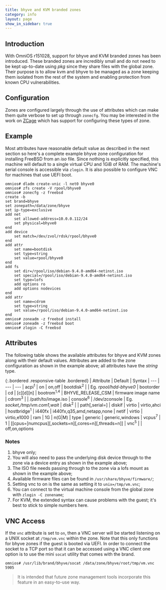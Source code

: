 ```yaml
---
title: bhyve and KVM branded zones
category: info
layout: page
show_in_sidebar: true
---
```


## Introduction

With OmniOS r151028, support for bhyve and KVM branded zones has been
introduced. These branded zones are incredibly small and do not need to be kept
up-to-date using _pkg_ since they share files with the global zone. Their
purpose is to allow kvm and bhyve to be managed as a zone keeping them
isolated from the rest of the system and enabling protection from known
CPU vulnerabilities.

## Configuration

Zones are configured largely through the use of attributes which can make
them quite verbose to set up through `zonecfg`. You may be interested in
the work on [ZCage](https://github.com/cneira/zcage) which has support for
configuring these types of zone.

## Example

Most attributes have reasonable default value as described in the next
section so here's a complete example bhyve zone configuration for installing
FreeBSD from an _iso_ file. Since nothing is explicitly specified, this machine
will default to a single virtual CPU and 1GiB of RAM. The machine's serial
console is accessible via `zlogin`. It is also possible to configure VNC for
machines that use UEFI boot.

```terminal
omnios# dladm create-vnic -l net0 bhyve0
omnios# zfs create -V rpool/bhyve0
omnios# zonecfg -z freebsd
create -b
set brand=bhyve
set zonepath=/data/zone/bhyve
set ip-type=exclusive
add net
    set allowed-address=10.0.0.112/24
    set physical=bhyve0
end
add device
    set match=/dev/zvol/rdsk/rpool/bhyve0
end
add attr
    set name=bootdisk
    set type=string
    set value=rpool/bhyve0
end
add fs
    set dir=/rpool/iso/debian-9.4.0-amd64-netinst.iso
    set special=/rpool/iso/debian-9.4.0-amd64-netinst.iso
    set type=lofs
    add options ro
    add options nodevices
end
add attr
    set name=cdrom
    set type=string
    set value=/rpool/iso/debian-9.4.0-amd64-netinst.iso
end
omnios# zoneadm -z freebsd install
omnios# zoneadm -z freebsd boot
omnios# zlogin -C freebsd
```

## Attributes

The following table shows the available attributes for bhyve and KVM zones
along with their default values. Attributes are added to the zone
configuration as shown in the example above; all attributes have the
_string_ type.

{:.bordered .responsive-table .bordered}
| Attribute			| Default		| Syntax
| ---				| ---			| ---
| acpi<sup>1</sup>		| on			| on,off
| bootdisk<sup>2</sup>		| 			| Eg. _rpool/hdd-bhyve0_
| bootorder			| cd			| [c][d][n]
| bootrom<sup>1,4</sup>		| BHYVE_RELEASE_CSM	| firmware image name
| cdrom<sup>3</sup>		|			| /path/to/image.iso
| console<sup>6</sup>		| /dev/zconsole		| Eg. _socket,/tmp/vm.com1,wait_
| disk<sup>2</sup>		|			| path[,serial=]
| diskif			| virtio		| virtio,ahci
| hostbridge<sup>1</sup>	| i440fx		| i440fx,q35,amd,netapp,none
| netif				| virtio		| virtio,e1000
| ram				| 1G			| n(G\|M)
| type				| generic		| generic,windows
| vcpus<sup>7</sup>		| 1			| [[cpus=]numcpus][,sockets=n][,cores=n][,threads=n]]
| vnc<sup>5</sup>		|			| off,on,options

### Notes

1. bhyve only;
2. You will also need to pass the underlying disk device through to the zone
   via a device entry as shown in the example above;
3. The ISO file needs passing through to the zone via a lofs mount as shown
   in the example above;
4. Available firmware files can be found in `/usr/share/bhyve/firmware/`;
5. Setting vnc to on is the same as setting it to `unix=/tmp/vm.vnc`;
6. You can connect to the virtual machine console from the global zone with
   `zlogin -C zonename`;
7. For KVM, the extended syntax can cause problems with the guest; it's best to stick to simple numbers here.


## VNC Access

If the `vnc` attribute is set to `on`, then a VNC server will be started
listening on a UNIX socket at `/tmp/vm.vnc` within the zone. Note that this
only functions for bhyve zones if the guest is booted via UEFI. In order to
connect the socket to a TCP port so that it can be accessed using a VNC client
one option is to use the mini `socat` utility that comes with the brand.

```terminal
omnios# /usr/lib/brand/bhyve/socat /data/zone/bhyve/root/tmp/vm.vnc 5905
```

> It is intended that future zone management tools incorporate this feature
> in an easy-to-use way.


